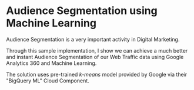 # Audience Segmentation using Machine Learning

Audience Segmentation is a very important activity in Digital Marketing.

Through this sample implementation, I show we can achieve a much better and instant Audience Segmentation of our Web Traffic data using Google Analytics 360 and Machine Learning.

The solution uses pre-trained *k-means* model provided by Google via their "BigQuery ML" Cloud Component.


